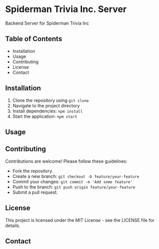 # Spiderman Trivia Inc. Server

Backend Server for Spiderman Trivia Inc

## Table of Contents

- Installation
- Usage
- Contributing
- License
- Contact

## Installation

1. Clone the repository using `git clone`
2. Navigate to the project directory
3. Install dependencies: `npm install`
4. Start the application: `npm start`

## Usage

## Contributing

Contributions are welcome! Please follow these guidelines:

- Fork the repository.
- Create a new branch: `git checkout -b feature/your-feature`
- Commit your changes: `git commit -m 'Add some feature'`
- Push to the branch: `git push origin feature/your-feature`
- Submit a pull request.

## License

This project is licensed under the MIT License - see the LICENSE file for details.

## Contact
